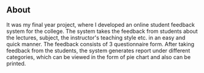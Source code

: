 ## About

It was my final year project, where I developed an online student feedback system for the college. The system takes the feedback from students about the lectures, subject, the instructor's teaching style etc. in an easy and quick manner. The feedback consists of 3 questionnaire form. After taking feedback from the students, the system generates report under different categories, which can be viewed in the form of pie chart and also can be printed.
